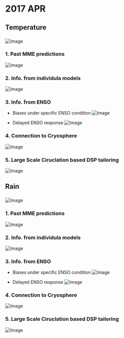 # 2017 APR 

## Temperature

### <Final Guidance for Korean Seasonal Prediction>
![Image](fig_fcst_temp/7_fcst_guidance.png)

### 1. Past MME predictions
![Image](fig_fcst_temp/1_stat.png)

### 2. Info. from individula models
![Image](fig_fcst_temp/2_stat_ens.png)

### 3. Info. from ENSO
- Biases under specific ENSO condition 
![Image](fig_fcst_temp/3_bias_nino.png)

- Delayed ENSO response 
![Image](fig_fcst_temp/4_leadlag_cor_nino.png)

### 4. Connection to Cryosphere 
![Image](fig_fcst_temp/5_leadlag_cor_Cryo.png)

### 5. Large Scale Ciruclation based DSP tailoring
![Image](fig_fcst_temp/6_tailored_forecast.png)


## 
## Rain

### <Final Guidance for Korean Seasonal Prediction>
![Image](fig_fcst_rain/7_fcst_guidance.png)

### 1. Past MME predictions
![Image](fig_fcst_rain/1_stat.png)

### 2. Info. from individula models
![Image](fig_fcst_rain/2_stat_ens.png)

### 3. Info. from ENSO
- Biases under specific ENSO condition 
![Image](fig_fcst_rain/3_bias_nino.png)

- Delayed ENSO response 
![Image](fig_fcst_rain/4_leadlag_cor_nino.png)

### 4. Connection to Cryosphere 
![Image](fig_fcst_rain/5_leadlag_cor_Cryo.png)

### 5. Large Scale Ciruclation based DSP tailoring
![Image](fig_fcst_rain/6_tailored_forecast.png)



